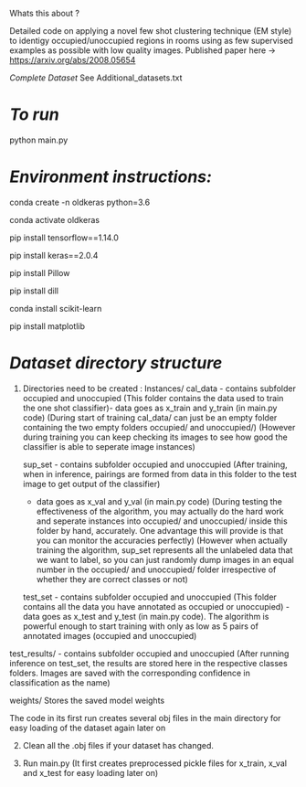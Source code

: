 Whats this about ?

Detailed code on applying a novel few shot clustering technique (EM style) to identigy occupied/unoccupied regions in rooms using as few supervised examples as possible with low quality images.
Published paper here -> https://arxiv.org/abs/2008.05654


*Complete Dataset*
See Additional_datasets.txt 


*To run*
================================
python main.py 


*Environment instructions:*
================================
conda create -n oldkeras python=3.6

conda activate oldkeras

pip install tensorflow==1.14.0

pip install keras==2.0.4 

pip install Pillow 

pip install dill

conda install scikit-learn

pip install matplotlib

*Dataset directory structure*
=====================================

1. Directories need to be created :
Instances/
	cal_data - contains subfolder occupied and unoccupied 
	(This folder contains the data used to train the one shot classifier)- data goes as x_train and y_train (in main.py code)
	(During start of training cal_data/ can just be an empty folder containing the two empty folders occupied/ and unoccupied/)
	(However during training you can keep checking its images to see how good the classifier is able to seperate image instances)

	sup_set - contains subfolder occupied and unoccupied
	(After training, when in inference, pairings are formed from data in this folder to the test image to get output of the classifier)
	- data goes as x_val and y_val (in main.py code)
	(During testing the effectiveness of the algorithm, you may actually do the hard work and seperate instances into occupied/ and unoccupied/ inside this folder by hand, accurately. One advantage this will provide is that you can monitor the accuracies perfectly)
	(However when actually training the algorithm, sup_set represents all the unlabeled data that we want to label, so you can just randomly dump images in an equal number in the occupied/ and unoccupied/ folder irrespective of whether they are correct classes or not)


	test_set - contains subfolder occupied and unoccupied
	(This folder contains all the data you have annotated as occupied or unoccupied) - data goes as x_test and y_test (in main.py code). The algorithm is powerful enough to start training with only as low as 5 pairs of annotated images (occupied and unoccupied)



test_results/
	 - contains subfolder occupied and unoccupied
	(After running inference on test_set, the results are stored here in the respective classes folders. 
	Images are saved with the corresponding confidence in classification as the name)

weights/
	Stores the saved model weights

The code in its first run creates several obj files in the main directory for easy loading of the dataset again later on

2. Clean all the .obj files if your dataset has changed.

3. Run main.py (It first creates preprocessed pickle files for x_train, x_val and x_test for easy loading later on)